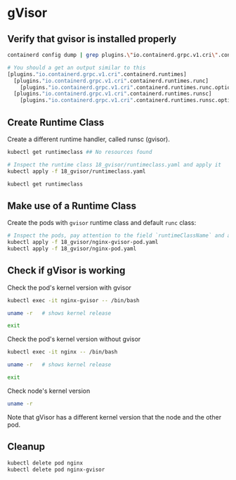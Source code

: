 # gVisor

## Verify that gvisor is installed properly

```bash
containerd config dump | grep plugins.\"io.containerd.grpc.v1.cri\".containerd.runtimes

# You should a get an output similar to this
[plugins."io.containerd.grpc.v1.cri".containerd.runtimes]
  [plugins."io.containerd.grpc.v1.cri".containerd.runtimes.runc]
    [plugins."io.containerd.grpc.v1.cri".containerd.runtimes.runc.options]
  [plugins."io.containerd.grpc.v1.cri".containerd.runtimes.runsc]
    [plugins."io.containerd.grpc.v1.cri".containerd.runtimes.runsc.options]
```

## Create Runtime Class

Create a different runtime handler, called runsc (gvisor).

```bash
kubectl get runtimeclass ## No resources found

# Inspect the runtime class 18_gvisor/runtimeclass.yaml and apply it
kubectl apply -f 18_gvisor/runtimeclass.yaml

kubectl get runtimeclass
```

## Make use of a Runtime Class

Create the pods with `gvisor` runtime class and default `runc` class:

```bash
# Inspect the pods, pay attention to the field `runtimeClassName` and apply both pods
kubectl apply -f 18_gvisor/nginx-gvisor-pod.yaml
kubectl apply -f 18_gvisor/nginx-pod.yaml
```

## Check if gVisor is working

Check the pod's kernel version with gvisor

```bash
kubectl exec -it nginx-gvisor -- /bin/bash

uname -r   # shows kernel release

exit
```

Check the pod's kernel version without gvisor

```bash
kubectl exec -it nginx -- /bin/bash

uname -r   # shows kernel release

exit
```

Check node's kernel version

```bash
uname -r
```

Note that gVisor has a different kernel version that the node and the other pod.

## Cleanup

```bash
kubectl delete pod nginx
kubectl delete pod nginx-gvisor
```
